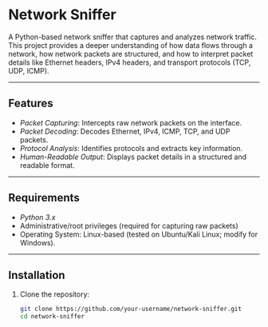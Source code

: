 # Network Sniffer

A Python-based network sniffer that captures and analyzes network traffic. This project provides a deeper understanding of how data flows through a network, how network packets are structured, and how to interpret packet details like Ethernet headers, IPv4 headers, and transport protocols (TCP, UDP, ICMP).

---

## Features

- *Packet Capturing*: Intercepts raw network packets on the interface.
- *Packet Decoding*: Decodes Ethernet, IPv4, ICMP, TCP, and UDP packets.
- *Protocol Analysis*: Identifies protocols and extracts key information.
- *Human-Readable Output*: Displays packet details in a structured and readable format.

---

## Requirements

- *Python 3.x*
- Administrative/root privileges (required for capturing raw packets)
- Operating System: Linux-based (tested on Ubuntu/Kali Linux; modify for Windows).

---

## Installation

1. Clone the repository:
   ```bash
   git clone https://github.com/your-username/network-sniffer.git
   cd network-sniffer
